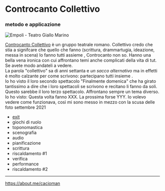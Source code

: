 # Controcanto Collettivo 
### metodo e applicazione

![]( https://lh3.googleusercontent.com/pw/AM-JKLU5Cp-0fLGhcEt8KMeZ4GH4__i6xW35V94C376ZXrglRDcKmGh2RaxgeZb8vvWv8PlEzoOUSFjeaSHzUUs6c1YmAEfjIGkS-_wiO2RdPE-PFkaEY7oPPWGGwaroG8nGEInD0TzYlkrtUvEWPMdqIipdmw=s717 "Empoli - Teatro Giallo Marino  ")  

[Controcanto Collettivo](https://www.controcantocollettivo.it) è un gruppo teatrale romano. Collettivo credo che stia a signifcare che quello che fanno (scrittura, drammartugia, ideazione, messa in scena) lo fanno tutti assieme  , Controcanto non so. Hanno una bella vena ironica con cui affrontano temi anche complicati della vita di tut. Se avete modo andateli a vedere.   
La parola "collettivo" sa di anni settanta e *un sacco alternativo* ma in effetti è molto calzante per come  scrivono: partecipano tutti insieme .  
Io ho visto il loro secondo spettacolo "Finalmente domenica" che ha girato tantissimo a dire che i loro spettacoli se scrivono e recitano li fanno da soli. Questo sarebbe il loro terzo spettacolo.
Affrontano sempre un tema diverso.
Io ho visto:
Questa volta fanno XXX. La prossima forse YYY.
Io volevo vedere come funzionava, così mi sono messo in mezzo con la scusa delle foto
settembre 2021  


- [exit](https://cacioman.github.io/CCCexit.html) 
- giochi di ruolo
- toponomastica
- scenografia
- audio
- pianificazione
- scrittura  
- riscaldamento #1     
- verifica
- performance
- riscaldamento #2   


---  
https://about.me/cacioman 
